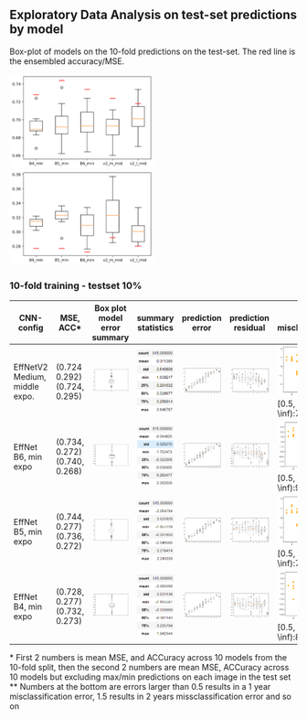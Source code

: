 ## Exploratory Data Analysis on test-set predictions by model

Box-plot of models on the 10-fold predictions on the test-set. The red line is the ensembled accuracy/MSE.

<img src="manuscript/eda/box_plot_models_acc.png" width="50%" height="50%" > <br/>
<img src="manuscript/eda/box_plot_models_mse.png" width="50%" height="50%" >

### 10-fold training - testset 10% 
| CNN-config | MSE, ACC*  |  Box plot model error summary | summary statistics |  prediction error | prediction residual | residuals misclassificaiton** |  
| -  | - | - | - | - | - | - | 
| EffNetV2 Medium, middle expo.| (0.724 0.292) <br/> (0.724, 0.295) | <img src="manuscript/eda/EFFNetV2_m_middle_mse/model.png" width="200%" height="200%" > | <img src="manuscript/eda/EFFNetV2_m_middle_mse/summary.png" width="200%" height="200%" > | <img src="manuscript/eda/EFFNetV2_m_middle_mse/boxplot_pr_age.png" width="200%" height="200%" >  | <img src="manuscript/eda/EFFNetV2_m_middle_mse/boxplot_residual.png" width="200%" height="200%" > | <img src="manuscript/eda/EFFNetV2_m_middle_mse/misclassification.png" width="200%" height="200%" > <br/> [0.5, 1.5):135, [1.5, \inf):7, sum:142 |
| EffNet B6, min expo| (0.734, 0.272) <br/> (0.740, 0.268) | <img src="manuscript/eda/tf_EFFNetB6_groupkfold_stdScalar_10_test_min/model.png" width="250%" height="250%" > | <img src="manuscript/eda/tf_EFFNetB6_groupkfold_stdScalar_10_test_min/summary.png" width="250%" height="250%" > | <img src="manuscript/eda/tf_EFFNetB6_groupkfold_stdScalar_10_test_min/boxplot_pr_age.png" width="200%" height="200%" >| <img src="manuscript/eda/tf_EFFNetB6_groupkfold_stdScalar_10_test_min/boxplot_residual.png" width="200%" height="200%" > | <img src="manuscript/eda/tf_EFFNetB6_groupkfold_stdScalar_10_test_min/misclassification.png" width="150%" height="150%" > <br/> [0.5, 1.5):128, [1.5, \inf):9, sum:137 |
| EffNet B5, min expo| (0.744, 0.277) <br/> (0.736, 0.272) | <img src="manuscript/eda/tf_EFFNetB5_2_groupkfold_stdScalar_10_test_min/model.png" width="250%" height="250%" > | <img src="manuscript/eda/tf_EFFNetB5_2_groupkfold_stdScalar_10_test_min/summary.png" width="250%" height="250%" > | <img src="manuscript/eda/tf_EFFNetB5_2_groupkfold_stdScalar_10_test_min/boxplot_pr_age.png" width="200%" height="200%" >| <img src="manuscript/eda/tf_EFFNetB5_2_groupkfold_stdScalar_10_test_min/boxplot_residual.png" width="200%" height="200%" > | <img src="manuscript/eda/tf_EFFNetB5_2_groupkfold_stdScalar_10_test_min/misclassification.png" width="150%" height="150%" > <br/> [0.5, 1.5):125, [1.5, \inf):7, sum:132 |
| EffNet B4, min expo| (0.728, 0.277) <br/> (0.732, 0.273) | <img src="manuscript/eda/tf_EFFNetB4_groupkfold_stdScalar_10_test2/model.png" width="250%" height="250%" > | <img src="manuscript/eda/tf_EFFNetB4_groupkfold_stdScalar_10_test2/summary.png" width="250%" height="250%" > | <img src="manuscript/eda/tf_EFFNetB4_groupkfold_stdScalar_10_test2/boxplot_pr_age.png" width="200%" height="200%" >| <img src="manuscript/eda/tf_EFFNetB4_groupkfold_stdScalar_10_test2/boxplot_residual.png" width="200%" height="200%" > | <img src="manuscript/eda/tf_EFFNetB4_groupkfold_stdScalar_10_test2/misclassification.png" width="150%" height="150%" > <br/> [0.5, 1.5):132, [1.5, \inf):8, sum:140 |
 
\* First 2 numbers is mean MSE, and ACCuracy across 10 models from the 10-fold split, then the second 2 numbers are mean MSE, ACCuracy across 10 models but excluding max/min predictions on each image in the test set <br/>
\** Numbers at the bottom are errors larger than 0.5 results in a 1 year misclassification error, 1.5 results in 2 years missclassification error and so on
